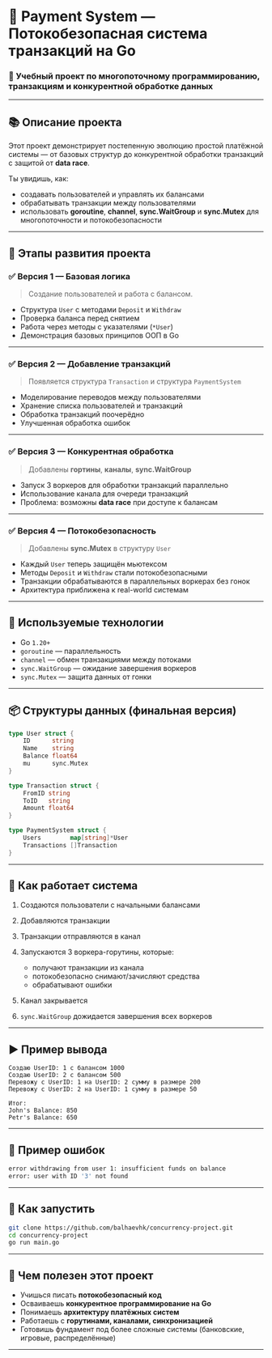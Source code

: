 # 💸 Payment System — Потокобезопасная система транзакций на Go

### 🚀 Учебный проект по многопоточному программированию, транзакциям и конкурентной обработке данных

---

## 📚 Описание проекта

Этот проект демонстрирует постепенную эволюцию простой платёжной системы — от базовых структур до конкурентной обработки транзакций с защитой от **data race**.

Ты увидишь, как:

* создавать пользователей и управлять их балансами
* обрабатывать транзакции между пользователями
* использовать **goroutine**, **channel**, **sync.WaitGroup** и **sync.Mutex** для многопоточности и потокобезопасности

---

## 🧠 Этапы развития проекта

### ✅ Версия 1 — Базовая логика

> Создание пользователей и работа с балансом.

* Структура `User` с методами `Deposit` и `Withdraw`
* Проверка баланса перед снятием
* Работа через методы с указателями (`*User`)
* Демонстрация базовых принципов ООП в Go

---

### ✅ Версия 2 — Добавление транзакций

> Появляется структура `Transaction` и структура `PaymentSystem`

* Моделирование переводов между пользователями
* Хранение списка пользователей и транзакций
* Обработка транзакций поочерёдно
* Улучшенная обработка ошибок

---

### ✅ Версия 3 — Конкурентная обработка

> Добавлены **гортины**, **каналы**, **sync.WaitGroup**

* Запуск 3 воркеров для обработки транзакций параллельно
* Использование канала для очереди транзакций
* Проблема: возможны **data race** при доступе к балансам

---

### ✅ Версия 4 — Потокобезопасность

> Добавлены **sync.Mutex** в структуру `User`

* Каждый `User` теперь защищён мьютексом
* Методы `Deposit` и `Withdraw` стали потокобезопасными
* Транзакции обрабатываются в параллельных воркерах без гонок
* Архитектура приближена к real-world системам

---

## 🔧 Используемые технологии

* Go `1.20+`
* `goroutine` — параллельность
* `channel` — обмен транзакциями между потоками
* `sync.WaitGroup` — ожидание завершения воркеров
* `sync.Mutex` — защита данных от гонки

---

## 📦 Структуры данных (финальная версия)

```go
type User struct {
    ID      string
    Name    string
    Balance float64
    mu      sync.Mutex
}

type Transaction struct {
    FromID string
    ToID   string
    Amount float64
}

type PaymentSystem struct {
    Users        map[string]*User
    Transactions []Transaction
}
```

---

## 🔁 Как работает система

1. Создаются пользователи с начальными балансами
2. Добавляются транзакции
3. Транзакции отправляются в канал
4. Запускаются 3 воркера-горутины, которые:

   * получают транзакции из канала
   * потокобезопасно снимают/зачисляют средства
   * обрабатывают ошибки
5. Канал закрывается
6. `sync.WaitGroup` дожидается завершения всех воркеров

---

## ▶️ Пример вывода

```
Создаю UserID: 1 с балансом 1000
Создаю UserID: 2 с балансом 500
Перевожу с UserID: 1 на UserID: 2 сумму в размере 200
Перевожу с UserID: 2 на UserID: 1 сумму в размере 50

Итог:
John's Balance: 850
Petr's Balance: 650
```

---

## 🧪 Пример ошибок

```bash
error withdrawing from user 1: insufficient funds on balance
error: user with ID '3' not found
```

---

## 📌 Как запустить

```bash
git clone https://github.com/balhaevhk/concurrency-project.git
cd concurrency-project
go run main.go
```

---

## 🤖 Чем полезен этот проект

* Учишься писать **потокобезопасный код**
* Осваиваешь **конкурентное программирование на Go**
* Понимаешь **архитектуру платёжных систем**
* Работаешь с **горутинами, каналами, синхронизацией**
* Готовишь фундамент под более сложные системы (банковские, игровые, распределённые)

---

